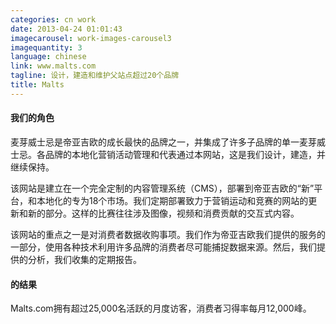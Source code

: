 ```yaml
---
categories: cn work
date: 2013-04-24 01:01:43
imagecarousel: work-images-carousel3
imagequantity: 3
language: chinese
link: www.malts.com
tagline: 设计，建造和维护父站点超过20个品牌
title: Malts
---
```


#### 我们的角色
麦芽威士忌是帝亚吉欧的成长最快的品牌之一，并集成了许多子品牌的单一麦芽威士忌。各品牌的本地化营销活动管理和代表通过本网站，这是我们设计，建造，并继续保持。

该网站是建立在一个完全定制的内容管理系统（CMS），部署到帝亚吉欧的“新”平台，和本地化的专为18个市场。我们定期部署致力于营销运动和竞赛的网站的更新和新的部分。这样的比赛往往涉及图像，视频和消费贡献的交互式内容。

该网站的重点之一是对消费者数据收购事项。我们作为帝亚吉欧我们提供的服务的一部分，使用各种技术利用许多品牌的消费者尽可能捕捉数据来源。然后，我们提供的分析，我们收集的定期报告。

#### 的结果
Malts.com拥有超过25,000名活跃的月度访客，消费者习得率每月12,000峰。